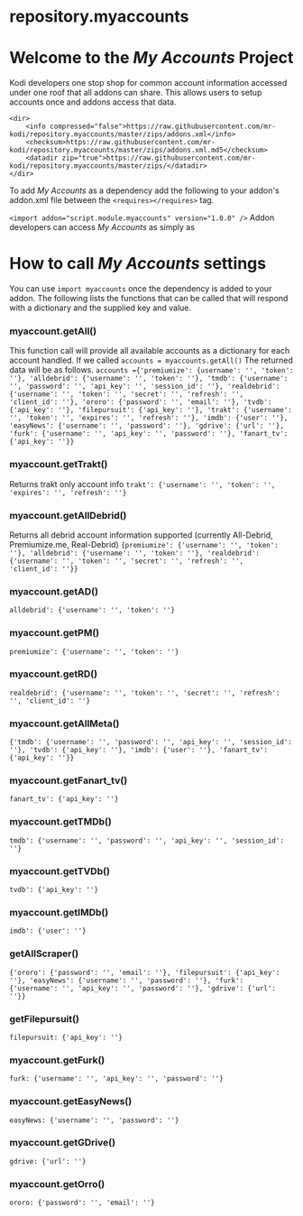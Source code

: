 # repository.myaccounts

# Welcome to the *My Accounts* Project
Kodi developers one stop shop for common account information accessed under one roof that all addons can share.  This allows users to setup accounts once and addons access that data.
```
<dir>
    <info compressed="false">https://raw.githubusercontent.com/mr-kodi/repository.myaccounts/master/zips/addons.xml</info>
    <checksum>https://raw.githubusercontent.com/mr-kodi/repository.myaccounts/master/zips/addons.xml.md5</checksum>
    <datadir zip="true">https://raw.githubusercontent.com/mr-kodi/repository.myaccounts/master/zips/</datadir>
</dir>
```

To add *My Accounts* as a dependency
add the following to your addon's addon.xml file between the `<requires></requires>` tag.

`<import addon="script.module.myaccounts" version="1.0.0" />`
Addon developers can access *My Accounts* as simply as

# How to call *My Accounts* settings 

You can use `import myaccounts` once the dependency is added to your addon.  The following lists the functions that can be called that will respond with a dictionary and the supplied key and value.

### myaccount.getAll()
This function call will provide all available accounts as a dictionary for each account handled.  If we called `accounts = myaccounts.getAll()` The returned data will be as follows.
`accounts ={'premiumize': {username': '', 'token': ''}, 'alldebrid': {'username': '', 'token': ''}, 'tmdb': {'username': '', 'password': '', 'api_key': '', 'session_id': ''},
	'realdebrid': {'username': '', 'token': '', 'secret': '', 'refresh': '', 'client_id': ''}, 'ororo': {'password': '', 'email': ''}, 'tvdb': {'api_key': ''}, 'filepursuit': {'api_key': ''},
	'trakt': {'username': '', 'token': '', 'expires': '', 'refresh': ''}, 'imdb': {'user': ''}, 'easyNews': {'username': '', 'password': ''}, 'gdrive': {'url': ''}, 'furk': {'username': '', 'api_key': '', 'password': ''},
	'fanart_tv': {'api_key': ''}}`

### myaccount.getTrakt()
Returns trakt only account info
```trakt': {'username': '', 'token': '', 'expires': '', 'refresh': ''}```

### myaccount.getAllDebrid()
Returns all debrid account information supported (currently All-Debrid, Premiumize.me, Real-Debrid)
`{premiumize': {'username': '', 'token': ''}, 'alldebrid': {'username': '', 'token': ''}, 'realdebrid': {'username': '', 'token': '', 'secret': '', 'refresh': '', 'client_id': ''}}`

### myaccount.getAD()
`alldebrid': {'username': '', 'token': ''}`
 
### myaccount.getPM()
`premiumize': {'username': '', 'token': ''}`
  
### myaccount.getRD()
`realdebrid': {'username': '', 'token': '', 'secret': '', 'refresh': '', 'client_id': ''}`

### myaccount.getAllMeta()
`{'tmdb': {'username': '', 'password': '', 'api_key': '', 'session_id': ''}, 'tvdb': {'api_key': ''}, 'imdb': {'user': ''}, 'fanart_tv': {'api_key': ''}}`

### myaccount.getFanart_tv()
`fanart_tv': {'api_key': ''}`

### myaccount.getTMDb()
`tmdb': {'username': '', 'password': '', 'api_key': '', 'session_id': ''}`

### myaccount.getTVDb()
`tvdb': {'api_key': ''}`

### myaccount.getIMDb()
`imdb': {'user': ''}`

### getAllScraper()
`{'ororo': {'password': '', 'email': ''}, 'filepursuit': {'api_key': ''}, 'easyNews': {'username': '', 'password': ''}, 'furk': {'username': '', 'api_key': '', 'password': ''}, 'gdrive': {'url': ''}}`

### getFilepursuit()
`filepursuit: {'api_key': ''}`

### myaccount.getFurk()
`furk: {'username': '', 'api_key': '', 'password': ''}`

### myaccount.getEasyNews()
`easyNews: {'username': '', 'password': ''}`

### myaccount.getGDrive()
`gdrive: {'url': ''}`

### myaccount.getOrro()
`ororo: {'password': '', 'email': ''}`
